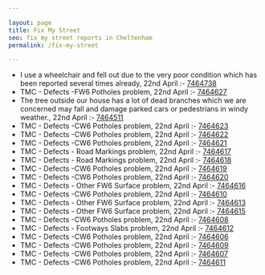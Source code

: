 ```yaml
---

layout: page
title: Fix My Street
seo: fix my street reports in Cheltenham
permalink: /fix-my-street

---
```


<!-- fix_marker starts -->

- I use a wheelchair and fell out due to the very poor condition which has been reported several times already, 22nd April :- [7464738](https://www.fixmystreet.com/report/7464738)
- TMC - Defects -FW6 Potholes problem, 22nd April :- [7464627](https://www.fixmystreet.com/report/7464627)
- The tree outside our house has a lot of dead branches which we are concerned may fall and damage parked cars or pedestrians in windy weather., 22nd April :- [7464511](https://www.fixmystreet.com/report/7464511)
- TMC - Defects -CW6 Potholes  problem, 22nd April :- [7464623](https://www.fixmystreet.com/report/7464623)
- TMC - Defects -CW6 Potholes  problem, 22nd April :- [7464622](https://www.fixmystreet.com/report/7464622)
- TMC - Defects -CW6 Potholes  problem, 22nd April :- [7464621](https://www.fixmystreet.com/report/7464621)
- TMC - Defects - Road Markings problem, 22nd April :- [7464617](https://www.fixmystreet.com/report/7464617)
- TMC - Defects - Road Markings problem, 22nd April :- [7464618](https://www.fixmystreet.com/report/7464618)
- TMC - Defects -CW6 Potholes  problem, 22nd April :- [7464619](https://www.fixmystreet.com/report/7464619)
- TMC - Defects -CW6 Potholes  problem, 22nd April :- [7464620](https://www.fixmystreet.com/report/7464620)
- TMC - Defects - Other FW6  Surface problem, 22nd April :- [7464616](https://www.fixmystreet.com/report/7464616)
- TMC - Defects -CW6 Potholes  problem, 22nd April :- [7464610](https://www.fixmystreet.com/report/7464610)
- TMC - Defects - Other FW6  Surface problem, 22nd April :- [7464613](https://www.fixmystreet.com/report/7464613)
- TMC - Defects - Other FW6  Surface problem, 22nd April :- [7464615](https://www.fixmystreet.com/report/7464615)
- TMC - Defects -CW6 Potholes  problem, 22nd April :- [7464608](https://www.fixmystreet.com/report/7464608)
- TMC - Defects - Footways Slabs problem, 22nd April :- [7464612](https://www.fixmystreet.com/report/7464612)
- TMC - Defects -CW6 Potholes  problem, 22nd April :- [7464606](https://www.fixmystreet.com/report/7464606)
- TMC - Defects -CW6 Potholes  problem, 22nd April :- [7464609](https://www.fixmystreet.com/report/7464609)
- TMC - Defects -CW6 Potholes  problem, 22nd April :- [7464607](https://www.fixmystreet.com/report/7464607)
- TMC - Defects -CW6 Potholes  problem, 22nd April :- [7464611](https://www.fixmystreet.com/report/7464611)

<!-- fix_marker ends -->